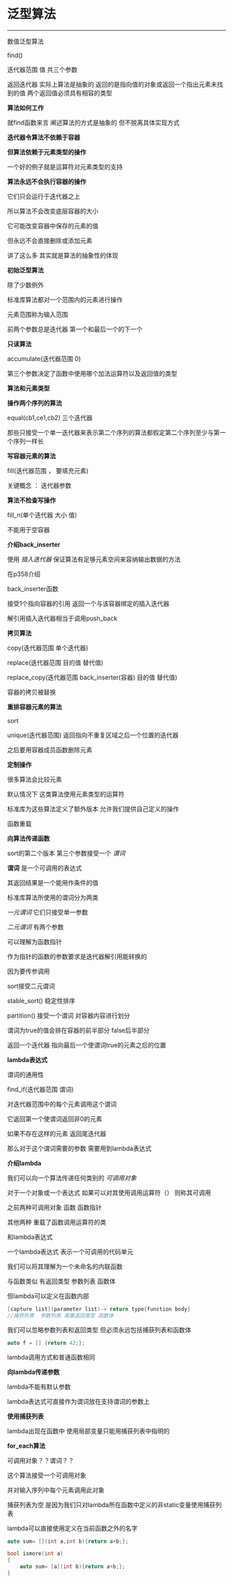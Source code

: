 # 泛型算法

********

<algorithm>

<numeric> 	数值泛型算法

find()

迭代器范围 值 共三个参数

返回迭代器 	实际上算法是抽象的 返回的是指向值的对象或返回一个指出元素未找到的值		两个返回值必须具有相容的类型

**算法如何工作**

就find函数来言 阐述算法的方式是抽象的 但不脱离具体实现方式

**迭代器令算法不依赖于容器**

**但算法依赖于元素类型的操作**

一个好的例子就是运算符对元素类型的支持

**算法永远不会执行容器的操作**

它们只会运行于迭代器之上

所以算法不会改变底层容器的大小

它可能改变容器中保存的元素的值

但永远不会直接删除或添加元素

讲了这么多 其实就是算法的抽象性的体现

**初始泛型算法**

 除了少数例外

标准库算法都对一个范围内的元素进行操作

元素范围称为输入范围

前两个参数总是迭代器 第一个和最后一个的下一个

**只读算法**

accumulate(迭代器范围 0)

第三个参数决定了函数中使用哪个加法运算符以及返回值的类型

**算法和元素类型**

**操作两个序列的算法**

equal(cb1,ce1,cb2)  三个迭代器

那些只接受一个单一迭代器来表示第二个序列的算法都假定第二个序列至少与第一个序列一样长

**写容器元素的算法**

fill(迭代器范围 ， 要填充元素)

关键概念 ： 迭代器参数

**算法不检查写操作**

fill_n(单个迭代器 大小 值)

不能用于空容器

**介绍back_inserter**

使用 *插入迭代器*  保证算法有足够元素空间来容纳输出数据的方法

在p358介绍

back_inserter函数

接受1个指向容器的引用 返回一个与该容器绑定的插入迭代器

解引用插入迭代器相当于调用push_back

**拷贝算法**

copy(迭代器范围 单个迭代器)

replace(迭代器范围 目的值 替代值)

replace_copy(迭代器范围 back_inserter(容器) 目的值 替代值)

容器的拷贝被替换

**重排容器元素的算法**

sort 

unique(迭代器范围) 返回指向不重复区域之后一个位置的迭代器

之后要用容器成员函数删除元素

**定制操作**

很多算法会比较元素

默认情况下 这类算法使用元素类型的运算符

标准库为这些算法定义了额外版本	允许我们提供自己定义的操作

函数重载

**向算法传递函数**

sort的第二个版本 第三个参数接受一个 *谓词*

**谓词**  	是一个可调用的表达式

其返回结果是一个能用作条件的值

标准库算法所使用的谓词分为两类

*一元谓词*		它们只接受单一参数

*二元谓词*		有两个参数

可以理解为函数指针

作为指针的函数的参数要求是迭代器解引用能转换的

因为要传参调用

sort接受二元谓词

stable_sort()		稳定性排序

partition() 接受一个谓词 对容器内容进行划分

谓词为true的值会排在容器的前半部分 false后半部分

返回一个迭代器			指向最后一个使谓词true的元素之后的位置

**lambda表达式**

谓词的通用性

find_if(迭代器范围 谓词)

对迭代器范围中的每个元素调用这个谓词

它返回第一个使谓词返回非0的元素

如果不存在这样的元素 返回尾迭代器

那么对于这个谓词需要的参数 需要用到lambda表达式

**介绍lambda**

我们可以向一个算法传递任何类别的 *可调用对象*

对于一个对象或一个表达式 如果可以对其使用调用运算符（）	则称其可调用

之前两种可调用对象 函数 函数指针

其他两种 重载了函数调用运算符的类

和lambda表达式

一个lambda表达式 表示一个可调用的代码单元

我们可以将其理解为一个未命名的内联函数

与函数类似 有返回类型	参数列表 函数体

但lambda可以定义在函数内部

~~~c++
[capture list](parameter list)-> return type{function body}
//捕获列表	参数列表 尾置返回类型	函数体
~~~

我们可以忽略参数列表和返回类型	 但必须永远包括捕获列表和函数体

~~~c++
auto f = [] {return 42;};
~~~

lambda调用方式和普通函数相同

**向lambda传递参数**

lambda不能有默认参数

lambda表达式可直接作为谓词放在支持谓词的参数上

**使用捕获列表**

lambda出现在函数中 使用局部变量只能用捕获列表中指明的

**for_each算法**

可调用对象？？谓词？？

这个算法接受一个可调用对象

并对输入序列中每个元素调用此对象

捕获列表为空 是因为我们只对lambda所在函数中定义的非static变量使用捕获列表

lambda可以直接使用定义在当前函数之外的名字

~~~c++
auto sum= [](int a,int b){return a+b;};

bool ismore(int a)
{
    auto sum= [a](int b){return a+b;};
}
~~~


